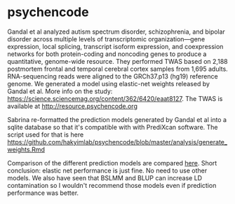# psychencode


Gandal et al analyzed autism spectrum disorder, schizophrenia, and bipolar disorder across multiple levels of transcriptomic organization—gene expression, local splicing, transcript isoform expression, and coexpression networks for both protein-coding and noncoding genes to produce a quantitative, genome-wide resource. 
They performed TWAS based on 2,188 postmortem frontal and temporal cerebral cortex samples from 1,695 adults. RNA-sequencing reads were aligned to the GRCh37.p13 (hg19) reference genome. We generated a model using elastic-net weights released by Gandal et al.
More info on the study: https://science.sciencemag.org/content/362/6420/eaat8127.
The TWAS is available at http://resource.psychencode.org

Sabrina re-formatted the prediction models generated by Gandal et al into a sqlite database so that it's compatible with with PrediXcan software. 
The script used for that is here https://github.com/hakyimlab/psychencode/blob/master/analysis/generate_weights.Rmd

Comparison of the different prediction models are compared [here](https://hakyimlab.github.io/psychencode/get_r2_LV.html). Short conclusion: elastic net performance is just fine. No need to use other models. We also have seen that BSLMM and BLUP can increase LD contamination so I wouldn't recommend those models even if prediction performance was better.






